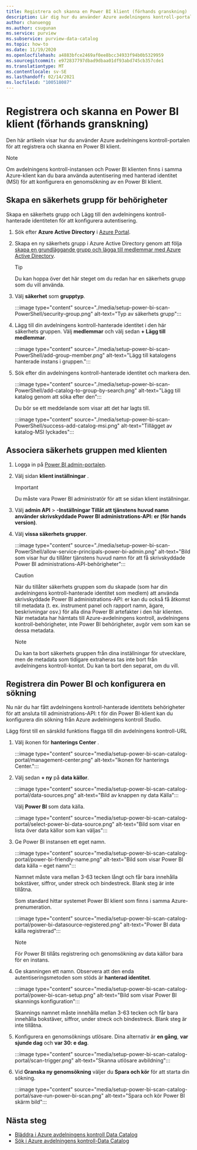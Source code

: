 ```yaml
---
title: Registrera och skanna en Power BI klient (förhands granskning)
description: Lär dig hur du använder Azure avdelningens kontroll-portalen för att registrera och skanna en Power BI klient.
author: chanuengg
ms.author: csugunan
ms.service: purview
ms.subservice: purview-data-catalog
ms.topic: how-to
ms.date: 11/19/2020
ms.openlocfilehash: a4883bfce2469af0ee8bcc34933f94b0b5329959
ms.sourcegitcommit: e972837797dbad9dbaa01df93abd745cb357cde1
ms.translationtype: MT
ms.contentlocale: sv-SE
ms.lasthandoff: 02/14/2021
ms.locfileid: "100518087"
---
```

# <a name="register-and-scan-a-power-bi-tenant-preview"></a>Registrera och skanna en Power BI klient (förhands granskning)

Den här artikeln visar hur du använder Azure avdelningens kontroll-portalen för att registrera och skanna en Power BI klient.

> [!Note]
> Om avdelningens kontroll-instansen och Power BI klienten finns i samma Azure-klient kan du bara använda autentisering med hanterad identitet (MSI) för att konfigurera en genomsökning av en Power BI klient. 

## <a name="create-a-security-group-for-permissions"></a>Skapa en säkerhets grupp för behörigheter

Skapa en säkerhets grupp och Lägg till den avdelningens kontroll-hanterade identiteten för att konfigurera autentisering.

1. Sök efter **Azure Active Directory** i [Azure Portal](https://portal.azure.com).
1. Skapa en ny säkerhets grupp i Azure Active Directory genom att följa [skapa en grundläggande grupp och lägga till medlemmar med Azure Active Directory](../active-directory/fundamentals/active-directory-groups-create-azure-portal.md).

    > [!Tip]
    > Du kan hoppa över det här steget om du redan har en säkerhets grupp som du vill använda.

1. Välj **säkerhet** som **grupptyp**.

    :::image type="content" source="./media/setup-power-bi-scan-PowerShell/security-group.png" alt-text="Typ av säkerhets grupp":::

1. Lägg till din avdelningens kontroll-hanterade identitet i den här säkerhets gruppen. Välj **medlemmar** och välj sedan **+ Lägg till medlemmar**.

    :::image type="content" source="./media/setup-power-bi-scan-PowerShell/add-group-member.png" alt-text="Lägg till katalogens hanterade instans i gruppen.":::

1. Sök efter din avdelningens kontroll-hanterade identitet och markera den.

    :::image type="content" source="./media/setup-power-bi-scan-PowerShell/add-catalog-to-group-by-search.png" alt-text="Lägg till katalog genom att söka efter den":::

    Du bör se ett meddelande som visar att det har lagts till.

    :::image type="content" source="./media/setup-power-bi-scan-PowerShell/success-add-catalog-msi.png" alt-text="Tillägget av katalog-MSI lyckades":::

## <a name="associate-the-security-group-with-the-tenant"></a>Associera säkerhets gruppen med klienten

1. Logga in på [Power BI admin-portalen](https://app.powerbi.com/admin-portal/tenantSettings).
1. Välj sidan **klient inställningar** .

    > [!Important]
    > Du måste vara Power BI administratör för att se sidan klient inställningar.

1. Välj **admin API**  >  **-Inställningar Tillåt att tjänstens huvud namn använder skrivskyddade Power BI administrations-API: er (för hands version)**.
1. Välj **vissa säkerhets grupper**.

    :::image type="content" source="./media/setup-power-bi-scan-PowerShell/allow-service-principals-power-bi-admin.png" alt-text="Bild som visar hur du tillåter tjänstens huvud namn för att få skrivskyddade Power BI administrations-API-behörigheter":::

    > [!Caution]
    > När du tillåter säkerhets gruppen som du skapade (som har din avdelningens kontroll-hanterade identitet som medlem) att använda skrivskyddade Power BI administrations-API: er kan du också få åtkomst till metadata (t. ex. instrument panel och rapport namn, ägare, beskrivningar osv.) för alla dina Power BI artefakter i den här klienten. När metadata har hämtats till Azure-avdelningens kontroll, avdelningens kontroll-behörigheter, inte Power BI behörigheter, avgör vem som kan se dessa metadata.

    > [!Note]
    > Du kan ta bort säkerhets gruppen från dina inställningar för utvecklare, men de metadata som tidigare extraheras tas inte bort från avdelningens kontroll-kontot. Du kan ta bort den separat, om du vill.

## <a name="register-your-power-bi-and-set-up-a-scan"></a>Registrera din Power BI och konfigurera en sökning

Nu när du har fått avdelningens kontroll-hanterade identitets behörigheter för att ansluta till administrations-API: t för din Power BI-klient kan du konfigurera din sökning från Azure avdelningens kontroll Studio.

Lägg först till en särskild funktions flagga till din avdelningens kontroll-URL 

1. Välj ikonen för **hanterings Center** .

    :::image type="content" source="media/setup-power-bi-scan-catalog-portal/management-center.png" alt-text="Ikonen för hanterings Center.":::

1. Välj sedan **+ ny** på **data källor**.

    :::image type="content" source="media/setup-power-bi-scan-catalog-portal/data-sources.png" alt-text="Bild av knappen ny data Källa":::

    Välj **Power BI** som data källa.

    :::image type="content" source="media/setup-power-bi-scan-catalog-portal/select-power-bi-data-source.png" alt-text="Bild som visar en lista över data källor som kan väljas":::

3. Ge Power BI instansen ett eget namn.

    :::image type="content" source="media/setup-power-bi-scan-catalog-portal/power-bi-friendly-name.png" alt-text="Bild som visar Power BI data källa – eget namn":::

    Namnet måste vara mellan 3-63 tecken långt och får bara innehålla bokstäver, siffror, under streck och bindestreck.  Blank steg är inte tillåtna.

    Som standard hittar systemet Power BI klient som finns i samma Azure-prenumeration.

    :::image type="content" source="media/setup-power-bi-scan-catalog-portal/power-bi-datasource-registered.png" alt-text="Power BI data källa registrerad":::

    > [!Note]
    > För Power BI tillåts registrering och genomsökning av data källor bara för en instans.


4. Ge skanningen ett namn. Observera att den enda autentiseringsmetoden som stöds är **hanterad identitet**.

    :::image type="content" source="media/setup-power-bi-scan-catalog-portal/power-bi-scan-setup.png" alt-text="Bild som visar Power BI skannings konfiguration":::

    Skannings namnet måste innehålla mellan 3-63 tecken och får bara innehålla bokstäver, siffror, under streck och bindestreck.  Blank steg är inte tillåtna.

5. Konfigurera en genomsöknings utlösare. Dina alternativ är **en gång**, **var sjunde dag** och **var 30: e dag**.

    :::image type="content" source="media/setup-power-bi-scan-catalog-portal/scan-trigger.png" alt-text="Skanna utlösare avbildning":::

6. Vid **Granska ny genomsökning** väljer du **Spara och kör** för att starta din sökning.

    :::image type="content" source="media/setup-power-bi-scan-catalog-portal/save-run-power-bi-scan.png" alt-text="Spara och kör Power BI skärm bild":::

## <a name="next-steps"></a>Nästa steg

- [Bläddra i Azure avdelningens kontroll Data Catalog](how-to-browse-catalog.md)
- [Sök i Azure avdelningens kontroll-Data Catalog](how-to-search-catalog.md)
